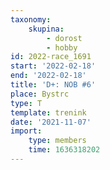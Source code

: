 ```yaml
---
taxonomy:
    skupina:
        - dorost
        - hobby
id: 2022-race_1691
start: '2022-02-18'
end: '2022-02-18'
title: 'D+: NOB #6'
place: Bystrc
type: T
template: trenink
date: '2021-11-07'
import:
    type: members
    time: 1636318202
---
```


